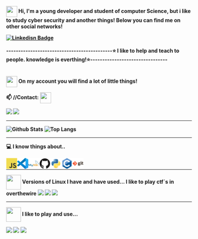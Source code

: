 <strong>
<img align='center' src="https://www.icegif.com/wp-content/uploads/2022/12/icegif-502.gif" width="30" height="30">
 Hi, I'm a young developer and student of computer Science, but i like to study cyber security and another things! Below you can find me on other social networks!
 
  [![Linkedisn Badge](https://img.shields.io/badge/-LinkedIn-blue?style=flat-square&logo=Linkedin&logoColor=white&link=https://www.linkedin.com/in/guilherme-n%C3%B3brega-40ab4a23b/)](https://www.linkedin.com/in/guilherme-n%C3%B3brega-40ab4a23b)<br>
<br>--------------------------------------------⭐ I like to help and teach to people. knowledge is everthing!⭐--------------------------------


<br><img align='center' src="https://art.pixilart.com/056b06fa01ec6ec.gif" width="30" height="30"> On my account you will find a lot of little things!

📫  //Contact: <img align='center' src="https://ciejanarede.files.wordpress.com/2018/03/seta_baixo.gif" width="30" height="30">




[<img src = "https://img.shields.io/badge/wouldyoukindly3178-7289DA?style=for-the-badge&logo=discord&logoColor=white">](s)
[![](https://img.shields.io/badge/Gmail-dantas.guilherme.434%40gmail.com-red?style=for-the-badge&logo=gmail&logoColor=white)](mailto:dantasguilherme434@gmail.com)
<hr>




![Github Stats](https://github-readme-stats.vercel.app/api?username=GuilhermeNobrega&show_icons=true&count_private=true&show_icons=true&include_all_commits=true&theme=tokyonight)
![Top Langs](https://github-readme-stats.vercel.app/api/top-langs/?username=GuilhermeNobrega&hide=TeX&layout=compact&theme=tokyonight)

<hr>
💻 I know things about..

<br>
<br>
<img align="left" src="https://github.com/devicons/devicon/blob/master/icons/javascript/javascript-original.svg" width="30" />
<img align="left" src="https://github.com/devicons/devicon/blob/master/icons/vscode/vscode-original.svg" width="30" />
<img align="left" src="https://github.com/devicons/devicon/blob/master/icons/mysql/mysql-original-wordmark.svg" width="30" />
<img align="left" src="https://github.com/devicons/devicon/blob/master/icons/github/github-original.svg" width="30" />
<img align="left" src="https://github.com/devicons/devicon/blob/master/icons/python/python-original.svg" width="30" />
<img align="left" src="https://github.com/devicons/devicon/blob/master/icons/c/c-original.svg" width="30" />
<img align="left" src="https://github.com/devicons/devicon/blob/master/icons/git/git-original-wordmark.svg" width="30" /> <br>

<hr>

<img align='center' src="https://static.wikia.nocookie.net/supaplex/images/0/0a/Terminal.gif/revision/latest/thumbnail/width/360/height/360?cb=20180120185603" width="40" height="40"> Versions of Linux I have and have used...
 I like to play ctf´s in overthewire
<img src = "https://img.shields.io/badge/Kali_Linux-557C94?style=for-the-badge&logo=kali-linux&logoColor=white">
<img src = "https://img.shields.io/badge/Ubuntu-E95420?style=for-the-badge&logo=ubuntu&logoColor=white">
<img src = "https://img.shields.io/badge/Debian-A81D33?style=for-the-badge&logo=debian&logoColor=white">

<hr>

<img align='center' src="https://media.tenor.com/N5wDfP4o1oEAAAAC/mario-mystery-box.gif" width="40" height="40">  <strong>I like to play and use...

 
[<img src = "https://img.shields.io/badge/Counter_Strike-000000?style=for-the-badge&logo=counter-strike&logoColor=white">](s)
[<img src = "https://img.shields.io/badge/Riot_Games-D32936?style=for-the-badge&logo=riot-games&logoColor=black">](s)
[<img src = "https://img.shields.io/badge/Steam-000000?style=for-the-badge&logo=steam&logoColor=white">](s)

